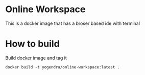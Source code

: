 # Online Workspace

This is a docker image that has a broser based ide with terminal

# How to build

Build docker image and tag it

```
docker build -t yogendra/online-workspace:latest .
```
